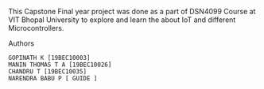 This Capstone Final year project was done as a part of DSN4099 Course at VIT Bhopal University to explore and learn the about IoT and different Microcontrollers.

Authors

    GOPINATH K [19BEC10003]
    MANIN THOMAS T A [19BEC10026]
    CHANDRU T [19BEC10035]
    NARENDRA BABU P [ GUIDE ]
